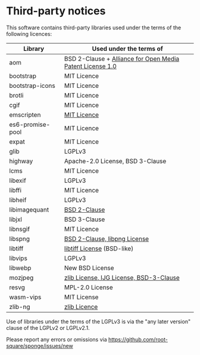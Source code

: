 # Third-party notices
This software contains third-party libraries
used under the terms of the following licences:

| Library          | Used under the terms of                                                                                   |
|------------------|-----------------------------------------------------------------------------------------------------------|
| aom              | BSD 2-Clause + [Alliance for Open Media Patent License 1.0](https://aomedia.org/license/patent-license/)  |
| bootstrap        | MIT Licence                                                                                               |
| bootstrap-icons  | MIT Licence                                                                                               |
| brotli           | MIT Licence                                                                                               |
| cgif             | MIT Licence                                                                                               |
| emscripten       | [MIT Licence](https://github.com/emscripten-core/emscripten/blob/main/LICENSE)                            |
| es6-promise-pool | MIT Licence                                                                                               |
| expat            | MIT Licence                                                                                               |
| glib             | LGPLv3                                                                                                    |
| highway          | Apache-2.0 License, BSD 3-Clause                                                                          |
| lcms             | MIT Licence                                                                                               |
| libexif          | LGPLv3                                                                                                    |
| libffi           | MIT Licence                                                                                               |
| libheif          | LGPLv3                                                                                                    |
| libimagequant    | [BSD 2-Clause](https://github.com/lovell/libimagequant/blob/main/COPYRIGHT)                               |
| libjxl           | BSD 3-Clause                                                                                              |
| libnsgif         | MIT Licence                                                                                               |
| libspng          | [BSD 2-Clause, libpng License](https://github.com/randy408/libspng/blob/master/LICENSE)                   |
| libtiff          | [libtiff License](https://gitlab.com/libtiff/libtiff/blob/master/LICENSE.md) (BSD-like)                   |
| libvips          | LGPLv3                                                                                                    |
| libwebp          | New BSD License                                                                                           |
| mozjpeg          | [zlib License, IJG License, BSD-3-Clause](https://github.com/mozilla/mozjpeg/blob/master/LICENSE.md)      |
| resvg            | MPL-2.0 License                                                                                           |
| wasm-vips        | MIT License                                                                                               |
| zlib-ng          | [zlib Licence](https://github.com/zlib-ng/zlib-ng/blob/develop/LICENSE.md)                                |

Use of libraries under the terms of the LGPLv3 is via the
"any later version" clause of the LGPLv2 or LGPLv2.1.

Please report any errors or omissions via
https://github.com/root-square/sponge/issues/new